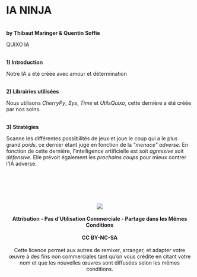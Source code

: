 # IA NINJA

<br/>**by Thibaut Maringer & Quentin Soffie**

QUIXO IA

<br/>**1) Introduction**

Notre IA a été créée avec amour et détermination

<br/>**2) Librairies utilisées**

Nous utilisons *CherryPy*, *Sys*, *Time* et *UtilsQuixo*, cette dernière a été créée par nos soins.

<br/>**3) Stratégies**

Scanne les différentes possibilités de jeux et joue le coup qui a le plus grand *poids*, ce dernier étant jugé en fonction de la *"menace" adverse*. En fonction de cette dernière, l'intelligence artificielle est soit *agressive* soit *défensive*. Elle prévoit également les *prochains coups* pour mieux contrer l'IA adverse.
<br/>
<br/>
<br/>
<br/>
<br/>
<br/><div align="center"><img src  =  "https://licensebuttons.net/l/by-nc-sa/3.0/88x31.png"></div>
<br/><div align="center">**Attribution - Pas d’Utilisation Commerciale - Partage dans les Mêmes Conditions**</div>
<br/><div align="center">**CC BY-NC-SA**</div>
<br/><div align="center">Cette licence permet aux autres de remixer, arranger, et adapter votre œuvre à des fins non commerciales tant qu’on vous crédite en citant votre nom et que les nouvelles œuvres sont diffusées selon les mêmes conditions.</div>